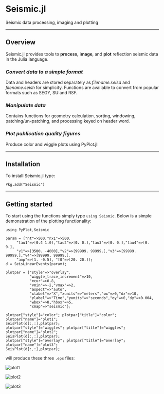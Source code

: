 # Seismic.jl

Seismic data processing, imaging and plotting

---

## Overview

Seismic.jl provides tools to **process**, **image**, and **plot** reflection seismic data in the Julia language.

### _Convert data to a simple format_

Data and headers are stored separately as _filename.seisd_ and _filename.seish_ for 
simplicity. Functions are available to convert from popular formats such as SEGY, SU and RSF.

### _Manipulate data_

Contains functions for geometry calculation, sorting, windowing, patching/un-patching, and processing keyed on header word.

### _Plot publication quality figures_

Produce color and wiggle plots using PyPlot.jl

---

## Installation

To install Seismic.jl type:

```no-highlight
Pkg.add("Seismic")
```

---

## Getting started

To start using the functions simply type `using Seismic`. Below is a simple demonstration of
the plotting functionality: 

```no-highlight
using PyPlot,Seismic

param = ["nt"=>500,"nx1"=>500,
	 "tau1"=>[0.4 1.0],"tau2"=>[0. 0.],"tau3"=>[0. 0.],"tau4"=>[0. 0.],
	 "v1"=>[3500. -4000],"v2"=>[99999. 99999.],"v3"=>[99999. 99999.],"v4"=>[99999. 99999.],
     "amp"=>[1. -0.5], "f0"=>[20. 20.]];
d = SeisLinearEvents(param);

plotpar = {"style"=>"overlay",
           "wiggle_trace_increment"=>10,
           "xcur"=>0.8,
           "vmin"=>-2,"vmax"=>2,
           "aspect"=>"auto",
           "xlabel"=>"X","xunits"=>"meters","ox"=>0,"dx"=>10,
           "ylabel"=>"Time","yunits"=>"seconds","oy"=>0,"dy"=>0.004,
           "wbox"=>8,"hbox"=>5,
           "cmap"=>"seismic"};

plotpar["style"]="color"; plotpar["title"]="color"; plotpar["name"]="plot1"; 
SeisPlot(d[:,:],plotpar);
plotpar["style"]="wiggles"; plotpar["title"]="wiggles"; plotpar["name"]="plot2"; 
SeisPlot(d[:,:],plotpar);
plotpar["style"]="overlay"; plotpar["title"]="overlay"; plotpar["name"]="plot3"; 
SeisPlot(d[:,:],plotpar);
```
will produce these three `.eps` files:

![plot1](http://www.ualberta.ca/~kstanton/files/plot1.png "color")

![plot2](http://www.ualberta.ca/~kstanton/files/plot2.png "wiggles")

![plot3](http://www.ualberta.ca/~kstanton/files/plot3.png "overlay")

